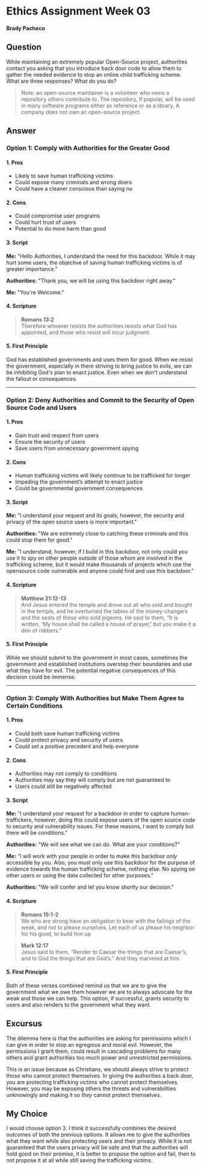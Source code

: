 # Ethics Assignment Week 03
#### Brady Pacheco

## Question

While maintaining an extremely popular Open-Source project, authorities contact you asking that you introduce back door code to allow them to gather the needed evidence to stop an online child trafficking scheme. What are three responses? What do you do?

> Note: an open-source maintainer is a volunteer who owns a repository others contribute to. The repository, if popular, will be used in many software programs either as reference or as a library. A company does not own an open-source project.

## Answer

### Option 1: Comply with Authorities for the Greater Good
#### 1. Pros

* Likely to save human trafficking victims
* Could expose many criminals and wrong doers
* Could have a cleaner conscious than saying no

#### 2. Cons

* Could compromise user programs
* Could hurt trust of users
* Potential to do more harm than good

#### 3. Script

**Me:** "Hello Authorities, I understand the need for this backdoor. While it may hurt some users, the objective of saving human trafficking victims is of greater importance."

**Authorities:** "Thank you, we will be using this backdoor right away."

**Me:** "You're Welcome."

#### 4. Scripture

> **Romans 13:2** <br> Therefore whoever resists the authorities resists what God has appointed, and those who resist will incur judgment.

#### 5. First Principle
God has established governments and uses them for good. When we resist the government, especially in there striving to bring justice to evils, we can be inhibiting God's plan to enact justice. Even when we don't understand the fallout or consequences. 

***

### Option 2: Deny Authorities and Commit to the Security of Open Source Code and Users
#### 1. Pros

* Gain trust and respect from users
* Ensure the security of users
* Save users from unnecessary government spying

#### 2. Cons

* Human trafficking victims will likely continue to be trafficked for longer
* Impeding the government’s attempt to enact justice
* Could be governmental government consequences

#### 3. Script

**Me:** "I understand your request and its goals, however, the security and privacy of the open source users is  more important."

**Authorities:** "We are extremely close to catching these criminals and this could stop them for good."

**Me:** "I understand, however, if I build in this backdoor, not only could you use it to spy on other people outside of those whom are involved in the trafficking scheme, but it would make thousands of projects which use the opensource code vulnerable and anyone could find and use this backdoor."

#### 4. Scripture

> **Matthew 21:12-13** <br> And Jesus entered the temple and drove out all who sold and bought in the temple, and he overturned the tables of the money-changers and the seats of those who sold pigeons. He said to them, “It is written, ‘My house shall be called a house of prayer,’ but you make it a den of robbers.”

#### 5. First Principle
While we should submit to the government in most cases, sometimes the government and established institutions overstep their boundaries and use what they have for evil. The potential negative consequences of this decision could be immense.

***

### Option 3: Comply With Authorities but Make Them Agree to Certain Conditions
#### 1. Pros

* Could both save human trafficking victims
* Could protect privacy and security of users
* Could set a positive precedent and help everyone

#### 2. Cons

* Authorities may not comply to conditions
* Authorities may say they will comply but are not guaranteed to
* Users could still be negatively affected

#### 3. Script

**Me:** "I understand your request for a backdoor in order to capture human-traffickers, however, doing this could expose users of the open source code to security and vulnerability issues. For these reasons, I want to comply but there will be conditions."

**Authorities:** "We will see what we can do. What are your conditions?"

**Me:** "I will work with your people in order to make this backdoor *only* accessible by you. Also, you must only use this backdoor for the purpose of evidence towards the human trafficking scheme, nothing else. No spying on other users or using the data collected for other purposes."

**Authorities:** "We will confer and let you know shortly our decision."

#### 4. Scripture

> **Romans 15:1-2** <br> We who are strong have an obligation to bear with the failings of the weak, and not to please ourselves. Let each of us please his neighbor for his good, to build him up

> **Mark 12:17** <br> Jesus said to them, “Render to Caesar the things that are Caesar’s, and to God the things that are God’s.” And they marveled at him. 

#### 5. First Principle
Both of these verses combined remind us that we are to give the government what we owe them however we are to always advocate for the weak and those we can help. This option, if successful, grants security to users and also renders to the government what they want. 

## Excursus

The dilemma here is that the authorities are asking for permissions which I can give in order to stop an egregious and moral evil. However, the permissions I grant them, could result in cascading problems for many others and grant authorities too much power and unrestricted permissions.

This is an issue because as Christians, we should always strive to protect those who cannot protect themselves. In giving the authorities a back door, you are protecting trafficking victims who cannot protect themselves. However, you may be exposing others the threats and vulnerabilities unknowingly and making it so *they* cannot protect themselves.

## My Choice

I would choose option 3. I think it successfully combines the desired outcomes of both the previous options. It allows me to give the authorities what they want while also protecting users and their privacy. While it is not guaranteed that the users privacy will be safe and that the authorities will hold good on their promise, it is better to propose the option and fail, then to not propose it at all while still saving the trafficking victims.